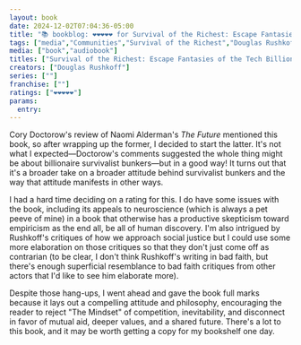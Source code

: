 ```yaml
---
layout: book
date: 2024-12-02T07:04:36-05:00
title: "📚 bookblog: ❤️❤️❤️❤️❤️ for Survival of the Richest: Escape Fantasies of the Tech Billionaires, by Douglas Rushkoff"
tags: ["media","Communities","Survival of the Richest","Douglas Rushkoff","audiobooks","Cory Doctorow","The Future","Naomi Alderman","mutual aid","empiricism"]
media: ["book","audiobook"]
titles: ["Survival of the Richest: Escape Fantasies of the Tech Billionaires"]
creators: ["Douglas Rushkoff"]
series: [""]
franchise: [""]
ratings: ["❤️❤️❤️❤️❤️"]
params:
  entry:
---
```


Cory Doctorow's review of Naomi Alderman's *The Future* mentioned this book, so after wrapping up the former, I decided to start the latter. It's not what I expected—Doctorow's comments suggested the whole thing might be about billionaire survivalist bunkers—but in a good way! It turns out that it's a broader take on a broader attitude behind survivalist bunkers and the way that attitude manifests in other ways.

I had a hard time deciding on a rating for this. I do have some issues with the book, including its appeals to neuroscience (which is always a pet peeve of mine) in a book that otherwise has a productive skepticism toward empiricism as the end all, be all of human discovery. I'm also intrigued by Rushkoff's critiques of how we approach social justice but I could use some more elaboration on those critiques so that they don't just come off as contrarian (to be clear, I don't think Rushkoff's writing in bad faith, but there's enough superficial resemblance to bad faith critiques from other actors that I'd like to see him elaborate more).

Despite those hang-ups, I went ahead and gave the book full marks because it lays out a compelling attitude and philosophy, encouraging the reader to reject "The Mindset" of competition, inevitability, and disconnect in favor of mutual aid, deeper values, and a shared future. There's a lot to this book, and it may be worth getting a copy for my bookshelf one day.
